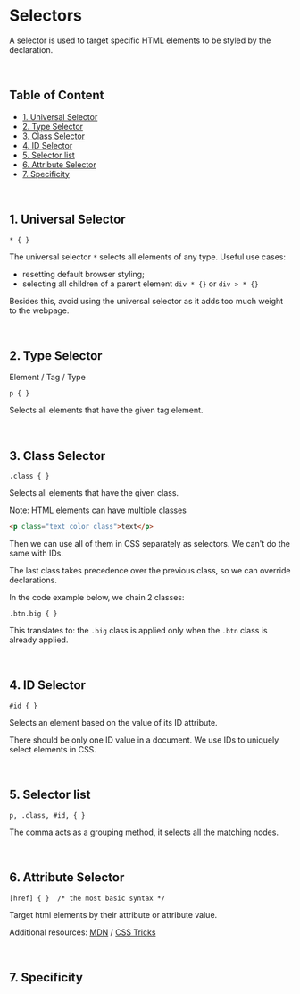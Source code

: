 # **Selectors**

A selector is used to target specific HTML elements to be styled by the declaration.

<br>

## **Table of Content**

- [1. Universal Selector](#1-universal-selector)
- [2. Type Selector](#2-type-selector)
- [3. Class Selector](#3-class-selector)
- [4. ID Selector](#4-id-selector)
- [5. Selector list](#5-selector-list)
- [6. Attribute Selector](#6-attribute-selector)
- [7. Specificity](#7-specificity)

<br>

## **1. Universal Selector**

```
* { }
```

The universal selector `*` selects all elements of any type. Useful use cases:

- resetting default browser styling;
- selecting all children of a parent element `div * {}` or `div > * {}`

Besides this, avoid using the universal selector as it adds too much weight to the webpage.

<br>

## **2. Type Selector**

Element / Tag / Type

```
p { }
```

Selects all elements that have the given tag element.

<br>

## **3. Class Selector**

```
.class { }
```

Selects all elements that have the given class.

Note: HTML elements can have multiple classes

```html
<p class="text color class">text</p>
```

Then we can use all of them in CSS separately as selectors. We can't do the same with IDs.

The last class takes precedence over the previous class, so we can override declarations.

In the code example below, we chain 2 classes:

```
.btn.big { }
```

This translates to: the `.big` class is applied only when the `.btn` class is already applied.

<br>

## **4. ID Selector**

```
#id { }
```

Selects an element based on the value of its ID attribute.

There should be only one ID value in a document. We use IDs to uniquely select elements in CSS.

<br>

## **5. Selector list**

```
p, .class, #id, { }
```

The comma acts as a grouping method, it selects all the matching nodes.

<br>

## **6. Attribute Selector**

```
[href] { }  /* the most basic syntax */
```

Target html elements by their attribute or attribute value.

Additional resources: [MDN](https://developer.mozilla.org/en-US/docs/Web/CSS/Attribute_selectors) / [CSS Tricks](https://css-tricks.com/almanac/selectors/a/attribute/)

<br>

## **7. Specificity**
